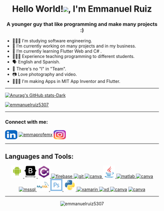 <h1 align="center">Hello World!<img src="https://emoji.gg/assets/emoji/wavegif_1860.gif" width="30px">, I'm Emmanuel Ruiz</h1>
<h3 align="center">A younger guy that like programming and make many projects :)</h3>

- 👨🏻‍💻 I'm studying software engineering.<br>
- 🔭 I’m currently working on many projects and in my business. <br>
- 🌱 I’m currently learning Flutter Web and C#  .  <br>
- 🧑🏻‍🏫 Experience teaching programming to different students.<br>
- 🗣️ English and Spanish.<br>
- 👥 There's no "I" in "Team".<br>
- 📷 Love photography and video.<br>
- 👨🏻‍💻 I'm making Apps in MIT App Inventor and Flutter.<br>
<hr>

  [![Anurag's GitHub stats-Dark](https://github-readme-stats.vercel.app/api?username=emmaprofemx&show_icons=true&theme=dark#gh-dark-mode-only)](https://github.com/anuraghazra/github-readme-stats#gh-dark-mode-only)

<p align="left"> <a href="https://github.com/ryo-ma/github-profile-trophy"><img src="https://github-profile-trophy.vercel.app/?username=emmaprofemx" alt="emmanuelruiz5307" /></a> </p>
<hr>
<h3 align="left">Connect with me:</h3>
<p align="left">
<a href="https://www.linkedin.com/in/emmanuel-alejandro-ruiz-garc%C3%ADa-5a0290252/?original_referer=" target="blank"><img align="center" src="https://github.com/tandpfun/skill-icons/blob/main/icons/LinkedIn.svg" alt="emmaprofemx" height="30" width="40" /></a>
<a href="https://www.youtube.com/channel/UC0ynUu5Wu3HhvOYAqkcBTZw" target="blank"><img align="center" src="https://raw.githubusercontent.com/rahuldkjain/github-profile-readme-generator/master/src/images/icons/Social/youtube.svg" alt="emmaprofemx" height="30" width="40" /></a>  
  <a href="https://www.instagram.com/emmaprofemx/?hl=es" target="blank"><img align="center" src="https://github.com/tandpfun/skill-icons/blob/main/icons/Instagram.svg" alt="emmaprofemx" height="30" width="40" /></a>  
</p>

<hr>
<h2 align="left">Languages and Tools:</h2>
<p align="center"> <a href="https://developer.android.com" target="_blank" rel="noreferrer"> <img src="https://raw.githubusercontent.com/devicons/devicon/master/icons/android/android-original-wordmark.svg" alt="android" width="40" height="40"/> </a> <a href="https://getbootstrap.com" target="_blank" rel="noreferrer"> <img src="https://raw.githubusercontent.com/devicons/devicon/master/icons/bootstrap/bootstrap-plain-wordmark.svg" alt="bootstrap" width="40" height="40"/> </a> <a href="https://www.w3schools.com/cs/" target="_blank" rel="noreferrer"> <img src="https://raw.githubusercontent.com/devicons/devicon/master/icons/csharp/csharp-original.svg" alt="csharp" width="40" height="40"/> </a> <a href="https://firebase.google.com/" target="_blank" rel="noreferrer"> <img src="https://www.vectorlogo.zone/logos/firebase/firebase-icon.svg" alt="firebase" width="40" height="40"/> </a> <a href="https://git-scm.com/" target="_blank" rel="noreferrer"> <img src="https://www.vectorlogo.zone/logos/git-scm/git-scm-icon.svg" alt="git" width="40" height="40"/> </a>  <a href="https://code.visualstudio.com" target="_blank" rel="noreferrer"> <img src="https://cdn.jsdelivr.net/gh/devicons/devicon/icons/vscode/vscode-original.svg" alt="canva" width="40" height="40"/> </a>  <a href="https://www.java.com" target="_blank" rel="noreferrer"> <img src="https://raw.githubusercontent.com/devicons/devicon/master/icons/java/java-original.svg" alt="java" width="40" height="40"/> </a> <a href="https://www.mathworks.com/" target="_blank" rel="noreferrer"> <img src="https://upload.wikimedia.org/wikipedia/commons/2/21/Matlab_Logo.png" alt="matlab" width="40" height="40"/> </a> <a href="https://github.com" target="_blank" rel="noreferrer"> <img src="https://cdn.jsdelivr.net/gh/devicons/devicon/icons/github/github-original.svg" alt="canva" width="40" height="40"/></a> <a href="https://www.microsoft.com/en-us/sql-server" target="_blank" rel="noreferrer"> <img src="https://www.svgrepo.com/show/303229/microsoft-sql-server-logo.svg" alt="mssql" width="40" height="40"/> </a> <a href="https://www.mysql.com/" target="_blank" rel="noreferrer"> <img src="https://raw.githubusercontent.com/devicons/devicon/master/icons/mysql/mysql-original-wordmark.svg" alt="mysql" width="40" height="40"/> </a> <a href="https://www.photoshop.com/en" target="_blank" rel="noreferrer"> <img src="https://raw.githubusercontent.com/devicons/devicon/master/icons/photoshop/photoshop-line.svg" alt="photoshop" width="40" height="40"/> </a> <a href="https://www.python.org" target="_blank" rel="noreferrer"> <img src="https://raw.githubusercontent.com/devicons/devicon/master/icons/python/python-original.svg" alt="python" width="40" height="40"/> </a> <a href="https://dotnet.microsoft.com/apps/xamarin" target="_blank" rel="noreferrer"> <img src="https://raw.githubusercontent.com/detain/svg-logos/780f25886640cef088af994181646db2f6b1a3f8/svg/xamarin.svg" alt="xamarin" width="40" height="40"/> </a> <a href="https://www.adobe.com/products/xd.html" target="_blank" rel="noreferrer"> <img src="https://cdn.worldvectorlogo.com/logos/adobe-xd.svg" alt="xd" width="40" height="40"/> </a>  <a href="https://canva.com" target="_blank" rel="noreferrer"> <img src="https://cdn.jsdelivr.net/gh/devicons/devicon/icons/canva/canva-original.svg" alt="canva" width="40" height="40"/></a>  
<a href="https://visualstudio.microsoft.com" target="_blank" rel="noreferrer"> <img src="https://cdn.jsdelivr.net/gh/devicons/devicon/icons/visualstudio/visualstudio-plain.svg" alt="canva" width="40" height="40"/> </a> 
</p>
<hr>

<div align="center">
<p><img align="center" src="https://github-readme-stats.vercel.app/api/top-langs?username=emmaprofemx&show_icons=true&locale=en&layout=compact" alt="emmanuelruiz5307" /></p>
</div>




